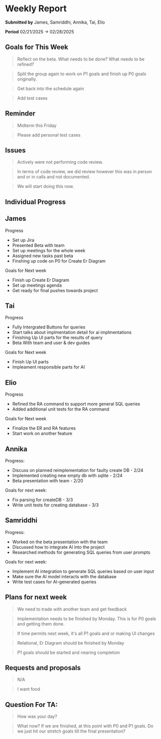 Weekly Report
=============

**Submitted by** James, Samriddhi, Annika, Tai, Elio

**Period** 02/21/2025 → 02/28/2025

Goals for This Week
-------
> Reflect on the beta. What needs to be done? What needs to be refined?

> Split the group again to work on P1 goals and finish up P0 goals originally.

> Get back into the schedule again

> Add test cases

Reminder
--------
> Midterm this Friday

> Please add personal test cases

Issues
------
> Actively were not performing code review.

> In terms of code review, we did review however this was in person and or in calls and not documented.

> We will start doing this now.

Individual Progress 
-----------
## James
Progress
- Set up Jira
- Presented Beta with team
- Set up meetings for the whole week
- Assigned new tasks past beta
- Finshing up code on P0 for Create Er Diagram
  
Goals for Next week
- Finish up Create Er Diagram
- Set up meetings agenda
- Get ready for final pushes towards project


## Tai
Progress
- Fully Intergrated Buttons for queries
- Start talks about implmentation detail for ai implmentations
- Finishing Up UI parts for the results of query
- Beta With team and user & dev guides

Goals for Next week
- Finish Up UI parts
- Impleament responsible parts for AI

## Elio
Progress
- Refined the RA command to support more general SQL queries
- Added additional unit tests for the RA command
  
Goals for Next week
- Finalize the ER and RA features
- Start work on another feature

## Annika

Progress:

- Discuss on planned reimplementation for faulty create DB - 2/24
- Implemented creating new empty db with sqlite - 2/24
- Beta presentation with team - 2/20

Goals for next week:

- Fix parsing for createDB - 3/3
- Write unit tests for creating database - 3/3

## Samriddhi
Progress:
- Worked on the beta presentation with the team
- Discussed how to integrate AI into the project
- Researched methods for generating SQL queries from user prompts

Goals for next week:
- Implement AI integration to generate SQL queries based on user input
- Make sure the AI model interacts with the database
- Write test cases for AI-generated queries


Plans for next week
-------------------
> We need to trade with another team and get feedback

> Implementation needs to be finished by Monday. This is for P0 goals and getting them done. 

> If time permits next week, it's all P1 goals and or making UI changes

> Relational, Er Diagram should be finished by Monday

> P1 goals should be started and nearing completion



Requests and proposals
----------------------
> N/A

> I want food



Question For TA:
----------------------
> How was your day?

> What now? If we are finished, at this point with P0 and P1 goals. Do we just hit our stretch goals till the final presentation?
